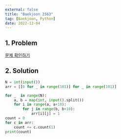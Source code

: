 ```yaml
---
external: false
title: "Baekjoon 2563"
tag: [Baekjoon, Python]
date: 2022-12-04
---
```


## 1. Problem

[문제 확인하기](https://www.acmicpc.net/problem/2563)

## 2. Solution

```python
N = int(input())
arr = [[0 for _ in range(101)] for _ in range(101)]

for _  in range(N):
    a, b = map(int, input().split())
    for i in range(a, a+10):
        for j in range(b, b+10):
            arr[i][j] = 1
count = 0
for c in arr:
    count += c.count(1)
print(count)
```
